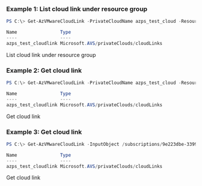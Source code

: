 ### Example 1: List cloud link under resource group
```powershell
PS C:\> Get-AzVMwareCloudLink -PrivateCloudName azps_test_cloud -ResourceGroupName azps_test_group

Name                Type
----                ----
azps_test_cloudlink Microsoft.AVS/privateClouds/cloudLinks
```

List cloud link under resource group

### Example 2: Get cloud link
```powershell
PS C:\> Get-AzVMwareCloudLink -PrivateCloudName azps_test_cloud -ResourceGroupName azps_test_group -Name azps_test_cloudlink

Name                Type
----                ----
azps_test_cloudlink Microsoft.AVS/privateClouds/cloudLinks
```

Get cloud link

### Example 3: Get cloud link
```powershell
PS C:\> Get-AzVMwareCloudLink -InputObject /subscriptions/9e223dbe-3399-4e19-88eb-0975f02ac87f/resourceGroups/azps_test_group/providers/Microsoft.AVS/privateClouds/azps_test_cloud/cloudLinks/azps_test_cloudlink

Name                Type
----                ----
azps_test_cloudlink Microsoft.AVS/privateClouds/cloudLinks
```

Get cloud link
